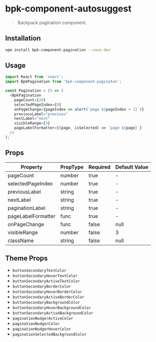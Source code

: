 # bpk-component-autosuggest

> Backpack pagination component.

## Installation

```sh
npm install bpk-component-pagination --save-dev
```

## Usage

```js
import React from 'react';
import BpkPagination from 'bpk-component-paginaton';

const Pagination = () => (
  <BpkPagination
    pageCount={20}
    selectedPageIndex={0}
    onPageChange={pageIndex => alert(`page ${pageIndex + 1}`)}
    previousLabel="previous"
    nextLabel="next"
    visibleRange={3}
    pageLabelFormatter={(page, isSelected) => `page ${page}`}
  />
);

```

## Props

| Property          | PropType             | Required | Default Value |
| ----------------- | -------------------- | -------- | ------------- |
| pageCount         | number               | true     | -             |
| selectedPageIndex | number               | true     | -             |
| previousLabel     | string               | true     | -             |
| nextLabel         | string               | true     | -             |
| paginationLabel   | string               | true     | -             |
| pageLabelFormatter| func                 | true     | -             |
| onPageChange      | func                 | false    | null          |
| visibleRange      | number               | false    | 3             |
| className         | string               | false    | null          |

## Theme Props

* `buttonSecondaryTextColor`
* `buttonSecondaryHoverTextColor`
* `buttonSecondaryActiveTextColor`
* `buttonSecondaryBorderColor`
* `buttonSecondaryHoverBorderColor`
* `buttonSecondaryActiveBorderColor`
* `buttonSecondaryBackgroundColor`
* `buttonSecondaryHoverBackgroundColor`
* `buttonSecondaryActiveBackgroundColor`
* `paginationNudgerActiveColor`
* `paginationNudgerColor`
* `paginationNudgerHoverColor`
* `paginationSelectedBackgroundColor`
